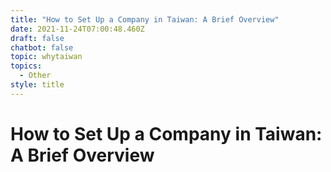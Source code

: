 ```yaml
---
title: "How to Set Up a Company in Taiwan: A Brief Overview"
date: 2021-11-24T07:00:48.460Z
draft: false
chatbot: false
topic: whytaiwan
topics:
  - Other
style: title
---
```

# How to Set Up a Company in Taiwan: A Brief Overview